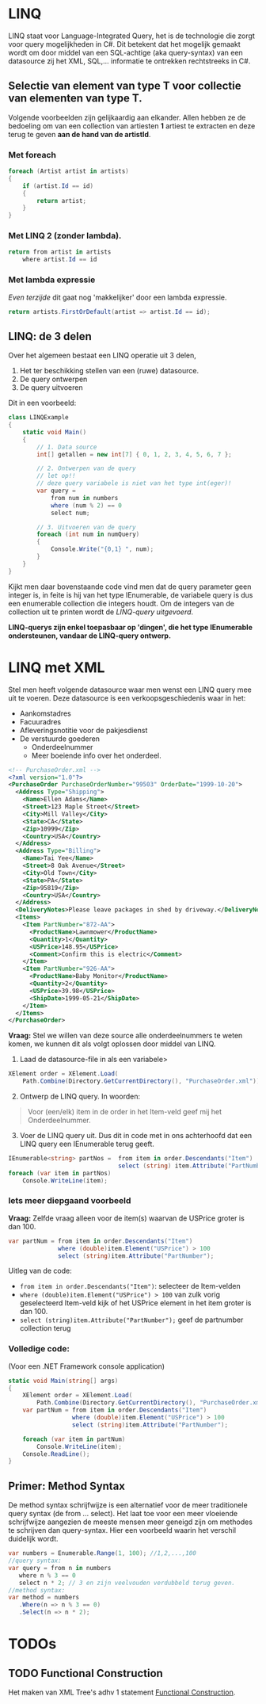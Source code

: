 # LINQ
LINQ staat voor Language-Integrated Query, het is de technologie die zorgt voor query mogelijkheden in C#. Dit betekent dat het mogelijk gemaakt wordt om door middel van een SQL-achtige (aka query-syntax) van een datasource zij het XML, SQL,... informatie te ontrekken rechtstreeks in C#.
## Selectie van element van type T voor collectie van elementen van type T.
Volgende voorbeelden zijn gelijkaardig aan elkander. Allen hebben ze de bedoeling om van een collection van artiesten **1** artiest te extracten en deze terug te geven **aan de hand van de artistId**.

### Met foreach
```C#
foreach (Artist artist in artists)
{
	if (artist.Id == id)
	{
		return artist;
	}
}
```
### Met LINQ 2 (zonder lambda).
```C#
return from artist in artists 
    where artist.Id == id
```
### Met lambda expressie
*Even terzijde* dit gaat nog 'makkelijker' door een lambda expressie.
```C#
return artists.FirstOrDefault(artist => artist.Id == id);
```

## LINQ: de 3 delen
Over het algemeen bestaat een LINQ operatie uit 3 delen,
1) Het ter beschikking stellen van een (ruwe) datasource.
2) De query ontwerpen
3) De query uitvoeren

Dit in een voorbeeld:
```C#
class LINQExample
{        
    static void Main()
    {
        // 1. Data source
        int[] getallen = new int[7] { 0, 1, 2, 3, 4, 5, 6, 7 };

        // 2. Ontwerpen van de query
        // let op!!
        // deze query variabele is niet van het type int(eger)!
        var query =
            from num in numbers
            where (num % 2) == 0
            select num;

        // 3. Uitvoeren van de query
        foreach (int num in numQuery)
        {
            Console.Write("{0,1} ", num);
        }
    }
}
```
Kijkt men daar bovenstaande code vind men dat de query parameter geen integer is, in feite is hij van het type IEnumerable<int>, de variabele query is dus een enumerable collection die integers houdt. Om de integers van de collection uit te printen wordt de *LINQ-query uitgevoerd*.

**LINQ-querys zijn enkel toepasbaar op 'dingen', die het type IEnumerable ondersteunen, vandaar de LINQ-query ontwerp.**

# LINQ met XML
Stel men heeft volgende datasource waar men wenst een LINQ query mee uit te voeren. Deze datasource is een verkoopsgeschiedenis waar in het:
- Aankomstadres
- Facuuradres
- Afleveringsnotitie voor de pakjesdienst
- De verstuurde goederen
    - Onderdeelnummer
    - Meer boeiende info over het onderdeel.
```XML
<!-- PurchaseOrder.xml -->
<?xml version="1.0"?>  
<PurchaseOrder PurchaseOrderNumber="99503" OrderDate="1999-10-20">  
  <Address Type="Shipping">  
    <Name>Ellen Adams</Name>  
    <Street>123 Maple Street</Street>  
    <City>Mill Valley</City>  
    <State>CA</State>  
    <Zip>10999</Zip>  
    <Country>USA</Country>  
  </Address>  
  <Address Type="Billing">  
    <Name>Tai Yee</Name>  
    <Street>8 Oak Avenue</Street>  
    <City>Old Town</City>  
    <State>PA</State>  
    <Zip>95819</Zip>  
    <Country>USA</Country>  
  </Address>  
  <DeliveryNotes>Please leave packages in shed by driveway.</DeliveryNotes>  
  <Items>  
    <Item PartNumber="872-AA">  
      <ProductName>Lawnmower</ProductName>  
      <Quantity>1</Quantity>  
      <USPrice>148.95</USPrice>  
      <Comment>Confirm this is electric</Comment>  
    </Item>  
    <Item PartNumber="926-AA">  
      <ProductName>Baby Monitor</ProductName>  
      <Quantity>2</Quantity>  
      <USPrice>39.98</USPrice>  
      <ShipDate>1999-05-21</ShipDate>  
    </Item>  
  </Items>  
</PurchaseOrder>
```
**Vraag:** Stel we willen van deze source alle onderdeelnummers te weten komen, we kunnen dit als volgt oplossen door middel van LINQ.
1) Laad de datasource-file in als een variabele>
```C#
XElement order = XElement.Load(
    Path.Combine(Directory.GetCurrentDirectory(), "PurchaseOrder.xml"));
```
2) Ontwerp de LINQ query.
In woorden:
>   Voor (een/elk) item in de order in het Item-veld geef mij het Onderdeelnummer.
3) Voer de LINQ query uit.
Dus dit in code met in ons achterhoofd dat een LINQ query een IEnumerable<T> terug geeft.
```C#
IEnumerable<string> partNos =  from item in order.Descendants("Item")
                               select (string) item.Attribute("PartNumber");
foreach (var item in partNos)
    Console.WriteLine(item);
```

### Iets meer diepgaand voorbeeld
**Vraag:** Zelfde vraag alleen voor de item(s) waarvan de USPrice groter is dan 100.
```C#
var partNum = from item in order.Descendants("Item")
              where (double)item.Element("USPrice") > 100
              select (string)item.Attribute("PartNumber");
```
Uitleg van de code:
- `from item in order.Descendants("Item")`: selecteer de Item-velden
- `where (double)item.Element("USPrice") > 100` van zulk vorig geselecteerd Item-veld kijk of het USPrice element in het item groter is dan 100.
- `select (string)item.Attribute("PartNumber");` geef de partnumber collection terug

### Volledige code:
(Voor een .NET Framework console application)
```C#
static void Main(string[] args)
{
    XElement order = XElement.Load(
        Path.Combine(Directory.GetCurrentDirectory(), "PurchaseOrder.xml"));
    var partNum = from item in order.Descendants("Item")
                  where (double)item.Element("USPrice") > 100
                  select (string)item.Attribute("PartNumber");

    foreach (var item in partNum)
        Console.WriteLine(item);
    Console.ReadLine();
}
```
## Primer: Method Syntax
De method syntax schrijfwijze is een alternatief voor de meer traditionele query syntax (de from ... select). Het laat toe voor een meer vloeiende schrijfwijze aangezien de meeste mensen meer geneigd zijn om methodes te schrijven dan query-syntax. Hier een voorbeeld waarin het verschil duidelijk wordt.
 ```C#
var numbers = Enumerable.Range(1, 100); //1,2,...,100
//query syntax:
var query = from n in numbers
    where n % 3 == 0
    select n * 2; // 3 en zijn veelvouden verdubbeld terug geven.
//method syntax:
var method = numbers
    .Where(n => n % 3 == 0)
    .Select(n => n * 2);
```
# TODOs
## TODO Functional Construction
Het maken van XML Tree's adhv 1 statement [Functional Construction](https://docs.microsoft.com/en-us/dotnet/csharp/programming-guide/concepts/linq/functional-construction-linq-to-xml).
